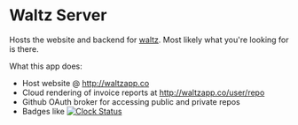 Waltz Server
===

Hosts the website and backend for [waltz](//github.com/1egoman/waltz). Most
likely what you're looking for is there.

What this app does:
- Host website @ <http://waltzapp.co>
- Cloud rendering of invoice reports at <http://waltzapp.co/user/repo>
- Github OAuth broker for accessing public and private repos
- Badges like [![Clock Status](https://waltzapp.co/1egoman/clockmaker.svg)](https://waltzapp.co/1egoman/clockmaker)
